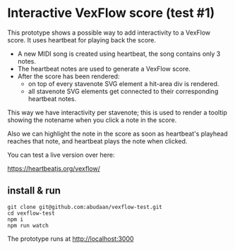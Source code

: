 # Interactive VexFlow score (test #1)

This prototype shows a possible way to add interactivity to a VexFlow score. It uses heartbeat for playing back the score.

- A new MIDI song is created using heartbeat, the song contains only 3 notes.
- The heartbeat notes are used to generate a VexFlow score.
- After the score has been rendered:
  - on top of every stavenote SVG element a hit-area div is rendered.
  - all stavenote SVG elements get connected to their corresponding heartbeat notes.

This way we have interactivity per stavenote; this is used to render a tooltip showing the notename when you click a note in the score.

Also we can highlight the note in the score as soon as heartbeat's playhead reaches that note, and heartbeat plays the note when clicked.

You can test a live version over here:

<https://heartbeatjs.org/vexflow/>


## install & run

```
git clone git@github.com:abudaan/vexflow-test.git
cd vexflow-test
npm i
npm run watch
```
The prototype runs at <http://localhost:3000>